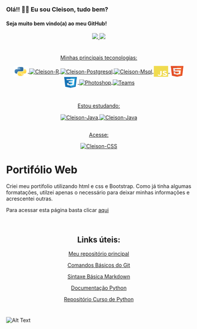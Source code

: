 ### Olá!! 👋😊 Eu sou Cleison, tudo bem?

#### Seja muito bem vindo(a) ao meu GitHub!



<div align="center">
  <a href="https://github.com/cleisonlima">
  <img height="180em" src="https://github-readme-stats.vercel.app/api?username=cleisonlima&show_icons=true&theme=tokyonight&include_all_commits=true&count_private=true"/>
  <img height="180em" src="https://github-readme-stats.vercel.app/api/top-langs/?username=cleisonlima&layout=compact&langs_count=7&theme=tokyonight"/>
</div>

#
<div align="center": style="display: inline_block">
  
  Minhas principais teconologias: <br>
  
 <img align="center" alt="Cleison-Python" height="30" width="40" src="https://raw.githubusercontent.com/devicons/devicon/master/icons/python/python-original.svg">
 <img align="center" alt="Cleison-R" height="30" width="40" src="https://cdn.worldvectorlogo.com/logos/r-lang.svg">
 <img align="center" alt="Cleison-Postgresql" height="30" width="40" src="https://cdn.worldvectorlogo.com/logos/postgresql.svg">
 <img align="center" alt="Cleison-Msql" height="30" width="40" src="https://cdn.jsdelivr.net/gh/devicons/devicon/icons/mysql/mysql-original.svg">
 <img align="center" alt="Cleison-Js" height="30" width="40" src="https://raw.githubusercontent.com/devicons/devicon/master/icons/javascript/javascript-plain.svg">
 <img align="center" alt="Cleison-HTML" height="30" width="40" src="https://raw.githubusercontent.com/devicons/devicon/master/icons/html5/html5-original.svg">
 <img align="center" alt="Cleison-CSS" height="30" width="40" src="https://raw.githubusercontent.com/devicons/devicon/master/icons/css3/css3-original.svg">
 <img align="center" alt="Photoshop" height="30" width="40" src="https://cdn.worldvectorlogo.com/logos/adobe-photoshop-2.svg">
 <img align="center" alt="Teams" height="30" width="40" src="https://cdn.worldvectorlogo.com/logos/microsoft-teams-1.svg">

 #
 
Estou estudando: <br>

 <img align="center" alt="Cleison-Java" height="30" width="40" src="https://cdn4.iconfinder.com/data/icons/logos-and-brands/512/181_Java_logo_logos-512.png">
 <img align="center" alt="Cleison-Java" height="30" width="40" src="https://cdn.worldvectorlogo.com/logos/angular-icon.svg">


 ##
Acesse:

[<img alt="Cleison-CSS" height="30" width="40" src="https://cdn.worldvectorlogo.com/logos/linkedin-icon.svg">](https://www.linkedin.com/in/cleisonl-it/)


</div>

##
 # Portifólio Web
Criei meu portifolio utilizando html e css e Bootstrap. Como já tinha algumas formatações, utilzei apenas o necessário para deixar minhas informações e acrescentei outras.

Para acessar esta página basta clicar [aqui](https://cleisonlima.github.io/portifolio_web/index)


<div align="center": style="display: inline_block"><br>
  
## Links úteis:
  
[Meu repositório principal](https://github.com/cleisonlima/workspacesCodes)

[Comandos Básicos do Git](https://www.hostinger.com.br/tutoriais/comandos-basicos-de-git?ppc_campaign=google_performance_max&gclid=Cj0KCQjwmouZBhDSARIsALYcourrZmEOz3AXc_CCa8NL7dLIn82kzojVaXbszsnDbl1NAdWo3JGf9E8aAp6XEALw_wcB)

[Sintaxe Básica Markdown](https://www.markdownguide.org/basic-syntax/)

[Documentação Python](https://docs.python.org/pt-br/3/)

[Repositório Curso de Python](https://github.com/guicarvalho/python-os-primeiros-passos)

</div>

#

![Alt Text](https://i.pinimg.com/originals/c6/33/c2/c633c20ede82f0e0ced7d570dbe3a1f3.gif)





